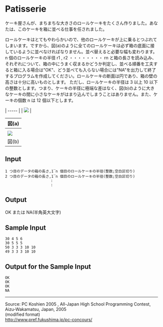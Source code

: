 # Patisserie

ケーキ屋さんが、まちまちな大きさのロールケーキをたくさん作りました。あなたは、このケーキを箱に並べる仕事を任されました。

ロールケーキはとてもやわらかいので、他のロールケーキが上に乗るとつぶれてしまいます。ですから、図(a)のように全てのロールケーキは必ず箱の底面に接しているように並べなければなりません。並べ替えると必要な幅も変わります。n 個のロールケーキの半径 r1 , r2 ・・・・・・・・ rn と箱の長さを読み込み、それぞれについて、箱の中にうまく収まるかどうか判定し、並べる順番を工夫すると箱に入る場合は"OK"、どう並べても入らない場合には"NA"を出力して終了するプログラムを作成してください。ロールケーキの断面は円であり、箱の壁の高さは十分に高いものとします。 ただし、ロールケーキの半径は 3 以上 10 以下の整数とします。つまり、ケーキの半径に極端な差はなく、図(b)のように大きなケーキの間に小さなケーキがはまり込んでしまうことはありません。また、ケーキの個数 n は 12 個以下とします。

| ----- |
| ![][1] |

| 図(a)   |
| ------ |
|        |
| ![][2] |
| 図(b)   |

## Input

    1 つ目のデータの箱の長さ,1‾n 個目のロールケーキの半径(整数;空白区切り)
    2 つ目のデータの箱の長さ,1‾n 個目のロールケーキの半径(整数;空白区切り)
                         :
                         :

## Output

OK または NA(半角英大文字)

## Sample Input

    30 4 5 6
    30 5 5 5
    50 3 3 3 10 10
    49 3 3 3 10 10

## Output for the Sample Input

    OK
    OK
    OK
    NA

* * *

Source: PC Koshien 2005 , All-Japan High School Programming Contest, Aizu-Wakamatsu, Japan, 2005   
(modified format)   
<http://www.pref.fukushima.jp/pc-concours/>

[1]: IMAGE1/patisserie1.gif
[2]: IMAGE1/patisserie2.gif
